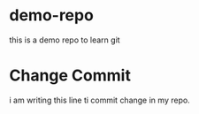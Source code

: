 # demo-repo
this is a demo repo to learn git

# Change Commit
i am writing this line ti commit change in my repo.
